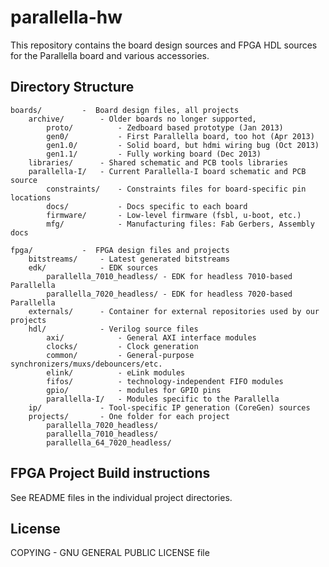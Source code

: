 # parallella-hw

This repository contains the board design sources and FPGA HDL sources for 
the Parallella board and various accessories.

## Directory Structure

```
boards/         -  Board design files, all projects
    archive/        - Older boards no longer supported,
        proto/          - Zedboard based prototype (Jan 2013)
        gen0/           - First Parallella board, too hot (Apr 2013)
        gen1.0/         - Solid board, but hdmi wiring bug (Oct 2013)
        gen1.1/         - Fully working board (Dec 2013)
    libraries/      - Shared schematic and PCB tools libraries
    parallella-I/   - Current Parallella-I board schematic and PCB source
        constraints/    - Constraints files for board-specific pin locations
        docs/           - Docs specific to each board
        firmware/       - Low-level firmware (fsbl, u-boot, etc.)
        mfg/            - Manufacturing files: Fab Gerbers, Assembly docs

fpga/           -  FPGA design files and projects
    bitstreams/     - Latest generated bitstreams
    edk/            - EDK sources
        parallella_7010_headless/ - EDK for headless 7010-based Parallella
        parallella_7020_headless/ - EDK for headless 7020-based Parallella
    externals/      - Container for external repositories used by our projects
    hdl/            - Verilog source files
        axi/            - General AXI interface modules
        clocks/         - Clock generation
        common/         - General-purpose synchronizers/muxs/debouncers/etc.
        elink/          - eLink modules
        fifos/          - technology-independent FIFO modules
        gpio/           - modules for GPIO pins
        parallella-I/   - Modules specific to the Parallella
    ip/             - Tool-specific IP generation (CoreGen) sources
    projects/       - One folder for each project
        parallella_7020_headless/
        parallella_7010_headless/
        parallella_64_7020_headless/
```

## FPGA Project Build instructions

See README files in the individual project directories.

## License

COPYING         -  GNU GENERAL PUBLIC LICENSE file


